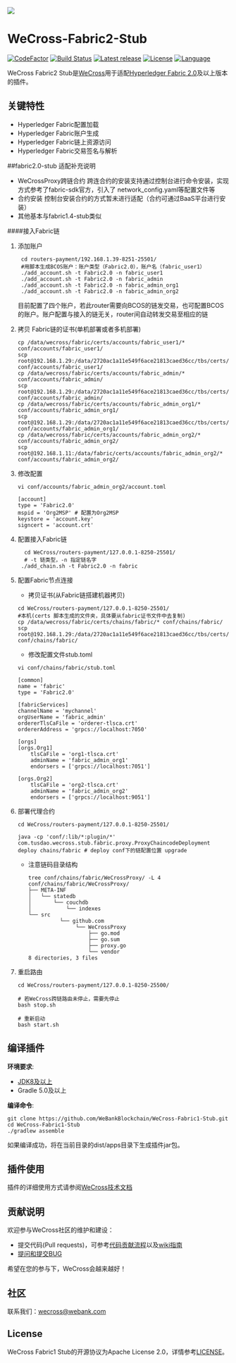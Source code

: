 ![](./docs/images/menu_logo_wecross.png)

# WeCross-Fabric2-Stub

[![CodeFactor](https://www.codefactor.io/repository/github/webankblockchain/WeCross-Fabric1-Stub/badge)](https://www.codefactor.io/repository/github/webankblockchain/WeCross-Fabric1-Stub) [![Build Status](https://travis-ci.org/WeBankBlockchain/WeCross-Fabric1-Stub.svg?branch=dev)](https://travis-ci.org/WeBankBlockchain/WeCross-Fabric1-Stub) [![Latest release](https://img.shields.io/github/release/WeBankBlockchain/WeCross-Fabric1-Stub.svg)](https://github.com/WeBankBlockchain/WeCross-Fabric1-Stub/releases/latest)
[![License](https://img.shields.io/github/license/WeBankBlockchain/WeCross-Fabric1-Stub)](https://www.apache.org/licenses/LICENSE-2.0) [![Language](https://img.shields.io/badge/Language-Java-blue.svg)](https://www.java.com)

WeCross Fabric2 Stub是[WeCross](https://github.com/WeBankBlockchain/WeCross)用于适配[Hyperledger Fabric 2.0](https://github.com/hyperledger/fabric/tree/release-1.4)及以上版本的插件。

## 关键特性

- Hyperledger Fabric配置加载
- Hyperledger Fabric账户生成
- Hyperledger Fabric链上资源访问
- Hyperledger Fabric交易签名与解析

##fabric2.0-stub 适配补充说明

- WeCrossProxy跨链合约
    跨连合约的安装支持通过控制台进行命令安装，实现方式参考了fabric-sdk官方，引入了 network_config.yaml等配置文件等
- 合约安装
    控制台安装合约的方式暂未进行适配（合约可通过BaaS平台进行安装）
- 其他基本与fabric1.4-stub类似

####接入Fabric链

1. 添加账户

		cd routers-payment/192.168.1.39-8251-25501/
		#用脚本生成BCOS账户：账户类型（Fabric2.0），账户名（fabric_user1）
		./add_account.sh -t Fabric2.0 -n fabric_user1 
		./add_account.sh -t Fabric2.0 -n fabric_admin
		./add_account.sh -t Fabric2.0 -n fabric_admin_org1
		./add_account.sh -t Fabric2.0 -n fabric_admin_org2
	目前配置了四个账户，若此router需要向BCOS的链发交易，也可配置BCOS的账户。账户配置与接入的链无关，router间自动转发交易至相应的链
2. 拷贝 Fabric链的证书(单机部署或者多机部署)
	
	```
    cp /data/wecross/fabric/certs/accounts/fabric_user1/* conf/accounts/fabric_user1/
    scp root@192.168.1.29:/data/2720ac1a11e549f6ace21813caed36cc/tbs/certs/accounts/fabric_user1/* conf/accounts/fabric_user1/
    cp /data/wecross/fabric/certs/accounts/fabric_admin/* conf/accounts/fabric_admin/
    scp root@192.168.1.29:/data/2720ac1a11e549f6ace21813caed36cc/tbs/certs/accounts/fabric_admin/* conf/accounts/fabric_admin/
    cp /data/wecross/fabric/certs/accounts/fabric_admin_org1/* conf/accounts/fabric_admin_org1/
    scp root@192.168.1.29:/data/2720ac1a11e549f6ace21813caed36cc/tbs/certs/accounts/fabric_admin_org1/* conf/accounts/fabric_admin_org1/
    cp /data/wecross/fabric/certs/accounts/fabric_admin_org2/* conf/accounts/fabric_admin_org2/
    scp root@192.168.1.11:/data/fabric/certs/accounts/fabric_admin_org2/* conf/accounts/fabric_admin_org2/

	```
3. 修改配置
	
	```
	vi conf/accounts/fabric_admin_org2/account.toml

	```
	```
	[account]
    type = 'Fabric2.0'
    mspid = 'Org2MSP' # 配置为Org2MSP
    keystore = 'account.key'
    signcert = 'account.crt'
	```
		
2. 配置接入Fabric链

		 cd WeCross/routers-payment/127.0.0.1-8250-25501/
		 # -t 链类型，-n 指定链名字
		./add_chain.sh -t Fabric2.0 -n fabric
3. 配置Fabric节点连接
	* 拷贝证书(从Fabric链搭建机器拷贝)

	```
	cd WeCross/routers-payment/127.0.0.1-8250-25501/
	#本机(certs 脚本生成的文件夹，具体要从fabric证书文件中去复制)
	cp /data/wecross/fabric/certs/chains/fabric/* conf/chains/fabric/
	scp root@192.168.1.29:/data/2720ac1a11e549f6ace21813caed36cc/tbs/certs/chains/fabric/* conf/chains/fabric/	
	```
	* 修改配置文件stub.toml
	
	```
	vi conf/chains/fabric/stub.toml
	```
	
	```
	[common]
    name = 'fabric'
    type = 'Fabric2.0'

	[fabricServices]
    channelName = 'mychannel'
    orgUserName = 'fabric_admin'
    ordererTlsCaFile = 'orderer-tlsca.crt'
    ordererAddress = 'grpcs://localhost:7050'

	[orgs]
    [orgs.Org1]
        tlsCaFile = 'org1-tlsca.crt'
        adminName = 'fabric_admin_org1'
        endorsers = ['grpcs://localhost:7051']

    [orgs.Org2]
        tlsCaFile = 'org2-tlsca.crt'
        adminName = 'fabric_admin_org2'
        endorsers = ['grpcs://localhost:9051']
	```
4. 部署代理合约

	```
	cd WeCross/routers-payment/127.0.0.1-8250-25501/
	
	java -cp 'conf/:lib/*:plugin/*' com.tusdao.wecross.stub.fabric.proxy.ProxyChaincodeDeployment deploy chains/fabric # deploy conf下的链配置位置 upgrade
	```
	* 注意链码目录结构
	
		```
		tree conf/chains/fabric/WeCrossProxy/ -L 4
       conf/chains/fabric/WeCrossProxy/
       ├── META-INF
       │   └── statedb
       │       └── couchdb
       │           └── indexes
       └── src
                  └── github.com
                       └── WeCrossProxy
                           ├── go.mod
                           ├── go.sum
                           ├── proxy.go
                           └── vendor 
       8 directories, 3 files
		```
	
5. 重启路由
	
	```
	cd WeCross/routers-payment/127.0.0.1-8250-25500/
	
	# 若WeCross跨链路由未停止，需要先停止
	bash stop.sh

	# 重新启动
	bash start.sh
	```
	


## 编译插件

**环境要求**:

  - [JDK8及以上](https://www.oracle.com/java/technologies/javase-downloads.html)
  - Gradle 5.0及以上

**编译命令**:

```shell
git clone https://github.com/WeBankBlockchain/WeCross-Fabric1-Stub.git
cd WeCross-Fabric1-Stub
./gradlew assemble
```

如果编译成功，将在当前目录的dist/apps目录下生成插件jar包。

## 插件使用

插件的详细使用方式请参阅[WeCross技术文档](https://wecross.readthedocs.io/zh_CN/latest/docs/stubs/fabric.html#id1)

## 贡献说明

欢迎参与WeCross社区的维护和建设：

- 提交代码(Pull requests)，可参考[代码贡献流程](CONTRIBUTING.md)以及[wiki指南](https://github.com/WeBankBlockchain/WeCross/wiki/%E8%B4%A1%E7%8C%AE%E4%BB%A3%E7%A0%81)
- [提问和提交BUG](https://github.com/WeBankBlockchain/WeCross-Fabric1-Stub/issues/new)

希望在您的参与下，WeCross会越来越好！

## 社区
联系我们：wecross@webank.com

## License

WeCross Fabric1 Stub的开源协议为Apache License 2.0，详情参考[LICENSE](./LICENSE)。
